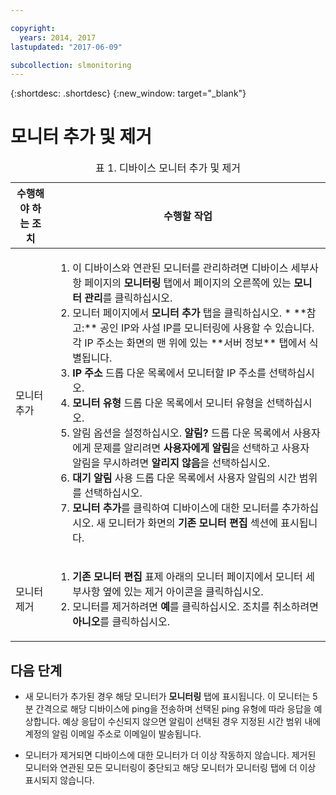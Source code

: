 ```yaml
---

copyright:
  years: 2014, 2017
lastupdated: "2017-06-09"

subcollection: slmonitoring
---
```


{:shortdesc: .shortdesc}
{:new_window: target="_blank"}

# 모니터 추가 및 제거

<table>
   <CAPTION>표 1. 디바이스 모니터 추가 및 제거</CAPTION>
   <THEAD>
   <TR>
   <th>수행해야 하는 조치</th>
   <th>수행할 작업</th>
   </TR>
   </THEAD>
   <TBODY>
   <tr>
   <td>모니터 추가</td>
   <td>
   <ol>
   <li>이 디바이스와 연관된 모니터를 관리하려면 디바이스 세부사항 페이지의 <b>모니터링</b> 탭에서 페이지의 오른쪽에 있는 <b>모니터 관리</b>를 클릭하십시오.</li>
   <li>모니터 페이지에서 <b>모니터 추가</b> 탭을 클릭하십시오.
   * **참고:** 공인 IP와 사설 IP를 모니터링에 사용할 수 있습니다. 각 IP 주소는 화면의 맨 위에 있는 **서버 정보** 탭에서 식별됩니다. </li>
   <li><b>IP 주소</b> 드롭 다운 목록에서 모니터할 IP 주소를 선택하십시오.</li>
   <li><b>모니터 유형</b> 드롭 다운 목록에서 모니터 유형을 선택하십시오.</li>
   <li>알림 옵션을 설정하십시오. <b>알림?</b> 드롭 다운 목록에서 사용자에게 문제를 알리려면 <b>사용자에게 알림</b>을 선택하고 사용자 알림을 무시하려면 <b>알리지 않음</b>을 선택하십시오.</li>
   <li><b>대기 알림</b> 사용 드롭 다운 목록에서 사용자 알림의 시간 범위를 선택하십시오.</li>
   <li><b>모니터 추가</b>를 클릭하여 디바이스에 대한 모니터를 추가하십시오. 새 모니터가 화면의 <b>기존 모니터 편집</b> 섹션에 표시됩니다.</li>
   </ol>
   </td>
   </tr>
   <tr>
   <td>모니터 제거</td>
   <td>
   <ol>
   <li><b>기존 모니터 편집</b> 표제 아래의 모니터 페이지에서 모니터 세부사항 옆에 있는 제거 아이콘을 클릭하십시오.</li>
   <li>모니터를 제거하려면 <b>예</b>를 클릭하십시오. 조치를 취소하려면 <b>아니오</b>를 클릭하십시오.</li>
   </ol>
   </td>
   </tr>
   </TBODY>
   </table>


## 다음 단계

- 새 모니터가 추가된 경우 해당 모니터가 **모니터링** 탭에 표시됩니다. 이 모니터는 5분 간격으로 해당 디바이스에 ping을 전송하며 선택된 ping 유형에 따라 응답을 예상합니다. 예상 응답이 수신되지 않으면 알림이 선택된 경우 지정된 시간 범위 내에 계정의 알림 이메일 주소로 이메일이 발송됩니다.

- 모니터가 제거되면 디바이스에 대한 모니터가 더 이상 작동하지 않습니다. 제거된 모니터와 연관된 모든 모니터링이 중단되고 해당 모니터가 모니터링 탭에 더 이상 표시되지 않습니다.
